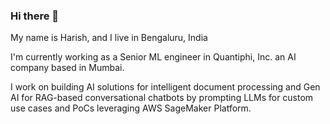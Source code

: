 ### Hi there 👋

My name is Harish, and I live in Bengaluru, India

I'm currently working as a Senior ML engineer in Quantiphi, Inc. an AI company based in Mumbai. 

I work on building AI solutions for intelligent document processing and Gen AI for RAG-based conversational chatbots by prompting LLMs for custom use cases and PoCs leveraging AWS SageMaker Platform.



<!--
**harishahe04/harishahe04** is a ✨ _special_ ✨ repository because its `README.md` (this file) appears on your GitHub profile.

Here are some ideas to get you started:

- 🔭 I’m currently working on ...
- 🌱 I’m currently learning ...
- 👯 I’m looking to collaborate on ...
- 🤔 I’m looking for help with ...
- 💬 Ask me about ...
- 📫 How to reach me: ...
- 😄 Pronouns: ...
- ⚡ Fun fact: ...
-->
